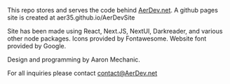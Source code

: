 This repo stores and serves the code behind [AerDev.net](https://aerdev.net).
A github pages site is created at aer35.github.io/AerDevSite

Site has been made using React, Next.JS, NextUI, Darkreader, and various other node packages.
Icons provided by Fontawesome.
Website font provided by Google.

Design and programming by Aaron Mechanic.

For all inquiries please contact [contact@AerDev.net](mailto:contact@AerDev.net)
